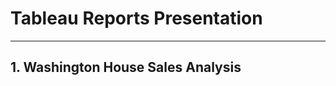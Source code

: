 
# Tableau Reports Presentation 
________________________________

## 1. Washington House Sales Analysis

